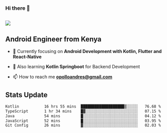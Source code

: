 ### Hi there 👋
<h2 align="left"><img src="https://readme-typing-svg.herokuapp.com?color='blue'&lines=I'm+Andrew+Opollo😊;Welcome+to+my+Github😜"> </h2>

## Android Engineer from Kenya


- 🌱 Currently focusing on **Android Development with Kotlin, Flutter and React-Native**

- 🔭 Also learning **Kotlin Springboot** for Backend Development

- 📫 How to reach me **opolloandres@gmail.com**


## Stats Update
<!--START_SECTION:waka-->

```txt
Kotlin           16 hrs 55 mins  ███████████████████▒░░░░░   76.68 %
TypeScript       1 hr 34 mins    █▓░░░░░░░░░░░░░░░░░░░░░░░   07.15 %
Java             54 mins         █░░░░░░░░░░░░░░░░░░░░░░░░   04.12 %
JavaScript       52 mins         █░░░░░░░░░░░░░░░░░░░░░░░░   03.95 %
Git Config       26 mins         ▓░░░░░░░░░░░░░░░░░░░░░░░░   02.03 %
```

<!--END_SECTION:waka-->


